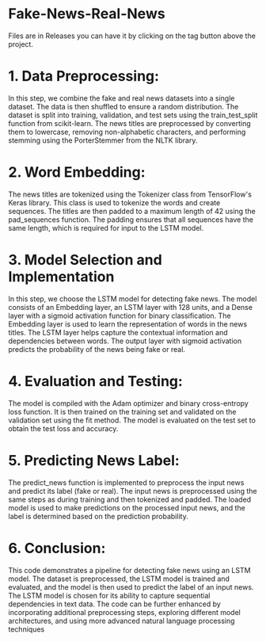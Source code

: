 # Fake-News-Real-News

Files are in Releases you can have it by clicking on the tag button above the project.

# 1. Data Preprocessing:
In this step, we combine the fake and real news datasets into a single dataset. The data is 
then shuffled to ensure a random distribution. The dataset is split into training, validation, 
and test sets using the train_test_split function from scikit-learn. The news titles are 
preprocessed by converting them to lowercase, removing non-alphabetic characters, and 
performing stemming using the PorterStemmer from the NLTK library.

# 2. Word Embedding:
The news titles are tokenized using the Tokenizer class from TensorFlow's Keras library. 
This class is used to tokenize the words and create sequences. The titles are then padded 
to a maximum length of 42 using the pad_sequences function. The padding ensures that 
all sequences have the same length, which is required for input to the LSTM model.

# 3. Model Selection and Implementation
In this step, we choose the LSTM model for detecting fake news. The model consists of 
an Embedding layer, an LSTM layer with 128 units, and a Dense layer with a sigmoid 
activation function for binary classification. The Embedding layer is used to learn the 
representation of words in the news titles. The LSTM layer helps capture the contextual 
information and dependencies between words. The output layer with sigmoid activation 
predicts the probability of the news being fake or real.

# 4. Evaluation and Testing:
The model is compiled with the Adam optimizer and binary cross-entropy loss function. 
It is then trained on the training set and validated on the validation set using the fit 
method. The model is evaluated on the test set to obtain the test loss and accuracy.

# 5. Predicting News Label:
The predict_news function is implemented to preprocess the input news and predict its 
label (fake or real). The input news is preprocessed using the same steps as during 
training and then tokenized and padded. The loaded model is used to make predictions on 
the processed input news, and the label is determined based on the prediction probability.

# 6. Conclusion: 
This code demonstrates a pipeline for detecting fake news using an LSTM model. The 
dataset is preprocessed, the LSTM model is trained and evaluated, and the model is then 
used to predict the label of an input news. The LSTM model is chosen for its ability to 
capture sequential dependencies in text data. The code can be further enhanced by 
incorporating additional preprocessing steps, exploring different model architectures, and 
using more advanced natural language processing techniques
